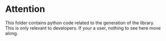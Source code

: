 # Attention
This folder contains python code related to the generation of the library. This is only relevant to developers. If your a user, nothing to see here move along.